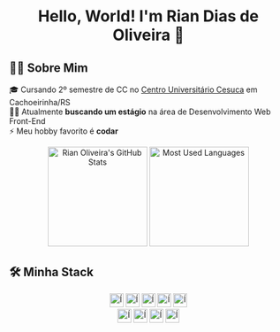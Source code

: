 <h1 align="center">Hello, World! I'm Rian Dias de Oliveira 👋</h1>

## 🙋‍♂️ Sobre Mim

🎓 Cursando 2º semestre de CC no [Centro Universitário Cesuca](https://www.cesuca.edu.br/) em Cachoeirinha/RS<br>
👨‍💻 Atualmente **buscando um estágio** na área de Desenvolvimento Web Front-End<br>
⚡ Meu hobby favorito é **codar**

<div align="center">
<img src="https://github-readme-stats.vercel.app/api?username=riandeoliveira&theme=github_dark&show_icons=true" alt="Rian Oliveira's GitHub Stats" height="180em"></img>
<img src="https://github-readme-stats.vercel.app/api/top-langs/?username=riandeoliveira&layout=compact&theme=github_dark" alt="Most Used Languages" height="180em"></img>
</div>

## 🛠 Minha Stack

<div align="center">
 <img src="https://camo.githubusercontent.com/c8d13e1c596a6726b1da8475a9299fac133f95ef009083b48be01f975a44987e/68747470733a2f2f696d672e736869656c64732e696f2f62616467652f2d48544d4c2d3035313232413f7374796c653d666c6174266c6f676f3d48544d4c35" alt="Ícone HTML" height="25"></img>
 <img src="https://img.shields.io/badge/-CSS-05122A?style=flat&logo=CSS3&logoColor=1572B6" alt="Ícone CSS" height="25"></img>
 <img src="https://img.shields.io/badge/-JavaScript-05122A?style=flat&logo=javascript" alt="Ícone JavaScript" height="25"></img>
 <img src="https://img.shields.io/badge/-PHP-05122A?style=flat&logo=php" alt="Ícone PHP" height="25"></img>
 <img src="https://img.shields.io/badge/-MySQL-05122A?style=flat&logo=mysql" alt="Ícone MySQL" height="25"></img>
 <br>
 <img src="https://img.shields.io/badge/-Visual%20Studio%20Code-05122A?style=flat&logo=visual-studio-code&logoColor=007ACC" alt="Ícone Visual Studio Code" height="25"></img>
 <img src="https://img.shields.io/badge/-Git-05122A?style=flat&logo=git" alt="Ícone Git" height="25"></img>
 <img src="https://img.shields.io/badge/-GitHub-05122A?style=flat&logo=github" alt="Ícone GitHub" height="25"></img>
 <img src="https://img.shields.io/badge/-Markdown-05122A?style=flat&logo=markdown" alt="Ícone Markdown" height="25"></img>
</div>

<!-- 
**riandeoliveira/riandeoliveira** is a ✨ _special_ ✨ repository because its `README.md` (this file) appears on your GitHub profile.

Here are some ideas to get you started:

- 🔭 I’m currently working on ...
- 🌱 I’m currently learning ...
- 👯 I’m looking to collaborate on ...
- 🤔 I’m looking for help with ...
- 💬 Ask me about ...
- 📫 How to reach me: ...
- 😄 Pronouns: ...
- ⚡ Fun fact: ...
 -->
